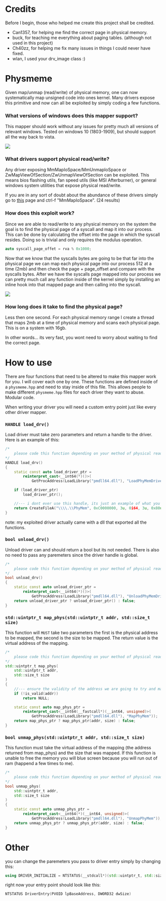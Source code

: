 # Credits

Before I begin, those who helped me create this project shall be credited.

- Can1357, for helping me find the correct page in physical memory.
- buck, for teaching me everything about paging tables. (although not used in this project)
- Ch40zz, for helping me fix many issues in things I could never have fixed.
- wlan, I used your drv_image class :)

# Physmeme

Given map/unmap (read/write) of physical memory, one can now systematically map unsigned code into ones kernel.
Many drivers expose this primitive and now can all be exploited by simply coding a few functions. 

### What versions of windows does this mapper support?

This mapper should work without any issues for pretty much all versions of relevant windows. Tested on windows 10 (1803-1909), but should support all the way back to vista.

<img src="https://cdn.discordapp.com/attachments/693313068247285821/701219951733768232/unknown.png"/>

### What drivers support physical read/write?

Any driver exposing MmMapIoSpace/MmUnmapIoSpace or ZwMapViewOfSection/ZwUnmapViewOfSection can be exploited. This means bios flashing utils, fan speed utils
(like MSI Afterburner), or general windows system utilities that expose physical read/write. 

If you are in any sort of doubt about the abundance of these drivers simply go to 
<a href="https://www.unknowncheats.me/forum/anti-cheat-bypass/334557-vulnerable-driver-megathread.html">this</a> page and ctrl-f "MmMapIoSpace". (24 results)

### How does this exploit work?

Since we are able to read/write to any physical memory on the system the goal is to find the physical page of a syscall and map it into our process. This can be done by calculating the offset into the page in which the syscall resides. Doing so is trivial and only requires the modulus operation.

```cpp
auto syscall_page_offet = rva % 0x1000;
```

Now that we know that the syscalls bytes are going to be that far into the physical page we can map each physical page into our process 512 at a time (2mb) and then
check the page + page_offset and compare with the syscalls bytes. After we have the syscalls page mapped into our process we can pretty much call any function inside
of the kernel simply by installing an inline hook into that mapped page and then calling into the syscall.

<img src="https://cdn.discordapp.com/attachments/687446832175251502/701355063939039292/unknown.png"/>

### How long does it take to find the physical page?

Less then one second. For each physical memory range I create a thread that maps 2mb at a time of physical memory and scans each physical page. This is on a system with 16gb.

In other words... its very fast, you wont need to worry about waiting to find the correct page.

# How to use

There are four functions that need to be altered to make this mapper work for you. I will cover each one by one. These functions are defined inside of a `physmeme.hpp` and need
to stay inside of this file. This allows people to make different `physmeme.hpp` files for each driver they want to abuse. Modular code. 

When writing your driver you will need a custom entry point just like every other driver mapper.

### `HANDLE load_drv()`
Load driver must take zero parameters and return a handle to the driver. Here is an example of this:

```cpp
/*
	please code this function depending on your method of physical read/write.
*/
HANDLE load_drv()
{
	static const auto load_driver_ptr = 
		reinterpret_cast<__int64(*)()>(
			GetProcAddress(LoadLibrary("pmdll64.dll"), "LoadPhyMemDriver"));

	if (load_driver_ptr)
		load_driver_ptr();

	//--- i dont ever use this handle, its just an example of what you should do.
	return CreateFileA("\\\\.\\PhyMem", 0xC0000000, 3u, 0i64, 3u, 0x80u, 0i64);
}
```

note: my exploited driver actually came with a dll that exported all the functions.

### `bool unload_drv()`
Unload driver can and should return a bool but its not needed. There is also no need to pass any paremeters since the driver handle is global.

```cpp
/*
	please code this function depending on your method of physical read/write.
*/
bool unload_drv()
{
	static const auto unload_driver_ptr = 
		reinterpret_cast<__int64(*)()>(
			GetProcAddress(LoadLibrary("pmdll64.dll"), "UnloadPhyMemDriver"));
	return unload_driver_ptr ? unload_driver_ptr() : false;
}
```

### `std::uintptr_t map_phys(std::uintptr_t addr, std::size_t size)`

This function will `MUST` take two parameters the first is the physical address to be mapped, the second is the size to be mapped. The return
value is the virtual address of the mapping.

```cpp
/*
	please code this function depending on your method of physical read/write.
*/
std::uintptr_t map_phys(
	std::uintptr_t addr,
	std::size_t size
)
{
	//--- ensure the validity of the address we are going to try and map
	if (!is_valid(addr))
		return NULL;

	static const auto map_phys_ptr = 
		reinterpret_cast<__int64(__fastcall*)(__int64, unsigned)>(
			GetProcAddress(LoadLibrary("pmdll64.dll"), "MapPhyMem"));
	return map_phys_ptr ? map_phys_ptr(addr, size) : false;
}
```

### `bool unmap_phys(std::uintptr_t addr, std::size_t size)`

This function must take the virtual address of the mapping (the address returned from map_phys) and the size that was mapped. If this function is unable to free the memory
you will blue screen because you will run out of ram (happend a few times to me).

```cpp
/*
	please code this function depending on your method of physical read/write.
*/
bool unmap_phys(
	std::uintptr_t addr,
	std::size_t size
) 
{
	static const auto unmap_phys_ptr = 
		reinterpret_cast<__int64(*)(__int64, unsigned)>(
			GetProcAddress(LoadLibrary("pmdll64.dll"), "UnmapPhyMem"));
	return unmap_phys_ptr ? unmap_phys_ptr(addr, size) : false;
}
```

# Other

you can change the paremeters you pass to driver entry simply by changing this:

```cpp
using DRIVER_INITIALIZE = NTSTATUS(__stdcall*)(std::uintptr_t, std::size_t);
```

right now your entry point should look like this:

```cpp
NTSTATUS DriverEntry(PVOID lpBaseAddress, DWORD32 dwSize)
```
